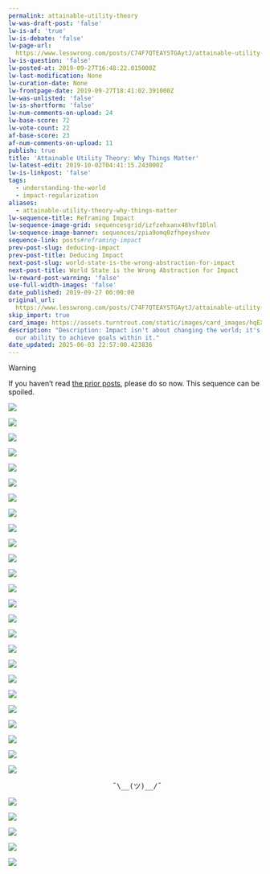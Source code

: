 ```yaml
---
permalink: attainable-utility-theory
lw-was-draft-post: 'false'
lw-is-af: 'true'
lw-is-debate: 'false'
lw-page-url: 
  https://www.lesswrong.com/posts/C74F7QTEAYSTGAytJ/attainable-utility-theory-why-things-matter
lw-is-question: 'false'
lw-posted-at: 2019-09-27T16:48:22.015000Z
lw-last-modification: None
lw-curation-date: None
lw-frontpage-date: 2019-09-27T18:41:02.391000Z
lw-was-unlisted: 'false'
lw-is-shortform: 'false'
lw-num-comments-on-upload: 24
lw-base-score: 72
lw-vote-count: 22
af-base-score: 23
af-num-comments-on-upload: 11
publish: true
title: 'Attainable Utility Theory: Why Things Matter'
lw-latest-edit: 2019-10-02T04:41:15.243000Z
lw-is-linkpost: 'false'
tags:
  - understanding-the-world
  - impact-regularization
aliases:
  - attainable-utility-theory-why-things-matter
lw-sequence-title: Reframing Impact
lw-sequence-image-grid: sequencesgrid/izfzehxanx48hvf10lnl
lw-sequence-image-banner: sequences/zpia9omq0zfhpeyshvev
sequence-link: posts#reframing-impact
prev-post-slug: deducing-impact
prev-post-title: Deducing Impact
next-post-slug: world-state-is-the-wrong-abstraction-for-impact
next-post-title: World State is the Wrong Abstraction for Impact
lw-reward-post-warning: 'false'
use-full-width-images: 'false'
date_published: 2019-09-27 00:00:00
original_url: 
  https://www.lesswrong.com/posts/C74F7QTEAYSTGAytJ/attainable-utility-theory-why-things-matter
skip_import: true
card_image: https://assets.turntrout.com/static/images/card_images/hqEX2r1.png
description: "Description: Impact isn't about changing the world; it's about changing
  our ability to achieve goals within it."
date_updated: 2025-06-03 22:57:00.423836
---
```





> [!warning]
> If you haven’t read [the prior posts](/posts#reframing-impact), please do so now. This sequence can be spoiled.

![](https://assets.turntrout.com/static/images/posts/8sVtTT3.avif )

![](https://assets.turntrout.com/static/images/posts/KOgtb77.avif)

![](https://assets.turntrout.com/static/images/posts/M5Ad0y3.avif)

![](https://assets.turntrout.com/static/images/posts/n0YpPTs.avif )

![](https://assets.turntrout.com/static/images/posts/7qhXiqy.avif )

![](https://assets.turntrout.com/static/images/posts/wPCFMZS.avif)

![](https://assets.turntrout.com/static/images/posts/Bsftgge.avif)

![](https://assets.turntrout.com/static/images/posts/lN63MSs.avif)

![](https://assets.turntrout.com/static/images/posts/8i3EpOJ.avif)

![](https://assets.turntrout.com/static/images/posts/LaaWktm.avif )

![](https://assets.turntrout.com/static/images/posts/HSnZ04N.avif)

![](https://assets.turntrout.com/static/images/posts/NM4aDfl.avif )

![](https://assets.turntrout.com/static/images/posts/WNk1BrR.avif )

![](https://assets.turntrout.com/static/images/posts/I0yeEVZ.avif)

![](https://assets.turntrout.com/static/images/posts/XZb4N1l.avif)

![](https://assets.turntrout.com/static/images/posts/nc1vTVX.avif)

![](https://assets.turntrout.com/static/images/posts/UBO9YKH.avif)

![](https://assets.turntrout.com/static/images/posts/RSoj9Cz.avif)

![](https://assets.turntrout.com/static/images/posts/O0BqpNx.avif)

![](https://assets.turntrout.com/static/images/posts/AecZKTq.avif)

![](https://assets.turntrout.com/static/images/posts/RzasnHy.avif)

![](https://assets.turntrout.com/static/images/posts/VGA7zYH.avif)

![](https://assets.turntrout.com/static/images/posts/oojPFBI.avif )

![](https://assets.turntrout.com/static/images/posts/kbjOPEG.avif )

![](https://assets.turntrout.com/static/images/posts/kr6sUam.avif )

<pre class="h2" style="display:block; text-align: center"> ¯\__(ツ)__/¯</pre>

![](https://assets.turntrout.com/static/images/posts/PWJmONq.avif)

![](https://assets.turntrout.com/static/images/posts/gtgIF77.avif)

![](https://assets.turntrout.com/static/images/posts/hqEX2r1.avif )

![](https://assets.turntrout.com/static/images/posts/yaWfaOv.avif )

![](https://assets.turntrout.com/static/images/posts/FuBQCP0.avif)
